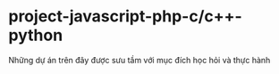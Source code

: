 # project-javascript-php-c/c++-python
Những dự án trên đây được sưu tầm với mục đích học hỏi và thực hành
